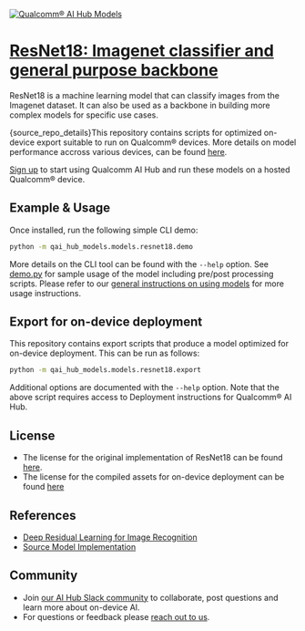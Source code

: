 [![Qualcomm® AI Hub Models](https://qaihub-public-assets.s3.us-west-2.amazonaws.com/qai-hub-models/quic-logo.jpg)](../../README.md)


# [ResNet18: Imagenet classifier and general purpose backbone](https://aihub.qualcomm.com/models/resnet18)

ResNet18 is a machine learning model that can classify images from the Imagenet dataset. It can also be used as a backbone in building more complex models for specific use cases.

{source_repo_details}This repository contains scripts for optimized on-device
export suitable to run on Qualcomm® devices. More details on model performance
accross various devices, can be found [here](https://aihub.qualcomm.com/models/resnet18).

[Sign up](https://myaccount.qualcomm.com/signup) to start using Qualcomm AI Hub and run these models on a hosted Qualcomm® device.




## Example & Usage


Once installed, run the following simple CLI demo:

```bash
python -m qai_hub_models.models.resnet18.demo
```
More details on the CLI tool can be found with the `--help` option. See
[demo.py](demo.py) for sample usage of the model including pre/post processing
scripts. Please refer to our [general instructions on using
models](../../../#getting-started) for more usage instructions.

## Export for on-device deployment

This repository contains export scripts that produce a model optimized for
on-device deployment. This can be run as follows:

```bash
python -m qai_hub_models.models.resnet18.export
```
Additional options are documented with the `--help` option. Note that the above
script requires access to Deployment instructions for Qualcomm® AI Hub.


## License
* The license for the original implementation of ResNet18 can be found
  [here](https://github.com/pytorch/vision/blob/main/LICENSE).
* The license for the compiled assets for on-device deployment can be found [here](https://qaihub-public-assets.s3.us-west-2.amazonaws.com/qai-hub-models/Qualcomm+AI+Hub+Proprietary+License.pdf)


## References
* [Deep Residual Learning for Image Recognition](https://arxiv.org/abs/1512.03385)
* [Source Model Implementation](https://github.com/pytorch/vision/blob/main/torchvision/models/resnet.py)



## Community
* Join [our AI Hub Slack community](https://aihub.qualcomm.com/community/slack) to collaborate, post questions and learn more about on-device AI.
* For questions or feedback please [reach out to us](mailto:ai-hub-support@qti.qualcomm.com).


